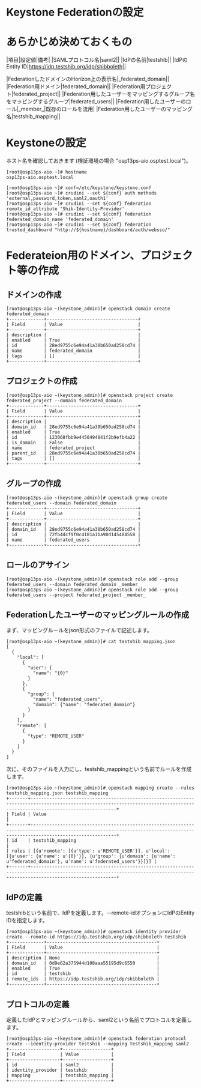 # Keystone Federationの設定

# あらかじめ決めておくもの

|項目|設定値|備考|
|SAMLプロトコル名|saml2||
|IdPの名前|testshib||
|IdPのEntity ID|https://idp.testshib.org/idp/shibboleth||

|FederationしたドメインのHorizon上の表示名|\_federated\_domain||
|Federation用ドメイン|federated\_domain||
|Federation用プロジェクト|federated\_project||
|Federation用したユーザーをマッピングするグループ名をマッピングするグループ|federated\_users||
|Federation用したユーザーのロール|\_member\_|既存のロールを流用|
|Federation用したユーザーのマッピング名|testshib_mapping||

# Keystoneの設定

ホスト名を確認しておきます (検証環境の場合 "osp13ps-aio.osptest.local")。
```
[root@osp13ps-aio ~]# hostname
osp13ps-aio.osptest.local
```

```
[root@osp13ps-aio ~]# conf=/etc/keystone/keystone.conf
[root@osp13ps-aio ~]# crudini --set ${conf} auth methods 'external,password,token,saml2,oauth1'
[root@osp13ps-aio ~]# crudini --set ${conf} federation remote_id_attribute 'Shib-Identity-Provider'
[root@osp13ps-aio ~]# crudini --set ${conf} federation federated_domain_name 'federated_domain'
[root@osp13ps-aio ~]# crudini --set ${conf} federation trusted_dashboard "http://${hostname}/dashboard/auth/websso/"
```

# Federateion用のドメイン、プロジェクト等の作成

## ドメインの作成
```
[root@osp13ps-aio ~(keystone_admin)]# openstack domain create federated_domain
+-------------+----------------------------------+
| Field       | Value                            |
+-------------+----------------------------------+
| description |                                  |
| enabled     | True                             |
| id          | 28ed9755c6e94a41a30b650ad258cd74 |
| name        | federated_domain                 |
| tags        | []                               |
+-------------+----------------------------------+
```

## プロジェクトの作成
```
[root@osp13ps-aio ~(keystone_admin)]# openstack project create federated_project --domain federated_domain
+-------------+----------------------------------+
| Field       | Value                            |
+-------------+----------------------------------+
| description |                                  |
| domain_id   | 28ed9755c6e94a41a30b650ad258cd74 |
| enabled     | True                             |
| id          | 123068fbb9e4450494041f2b9efb4a22 |
| is_domain   | False                            |
| name        | federated_project                |
| parent_id   | 28ed9755c6e94a41a30b650ad258cd74 |
| tags        | []                               |
+-------------+----------------------------------+
```

## グループの作成
```
[root@osp13ps-aio ~(keystone_admin)]# openstack group create federated_users --domain federated_domain
+-------------+----------------------------------+
| Field       | Value                            |
+-------------+----------------------------------+
| description |                                  |
| domain_id   | 28ed9755c6e94a41a30b650ad258cd74 |
| id          | 72fb4dcf9f0c4181a1ba90d145484558 |
| name        | federated_users                  |
+-------------+----------------------------------+
```

## ロールのアサイン
```
[root@osp13ps-aio ~(keystone_admin)]# openstack role add --group federated_users --domain federated_domain _member_
[root@osp13ps-aio ~(keystone_admin)]# openstack role add --group federated_users --project federated_project _member_
```

## Federationしたユーザーのマッピングルールの作成

まず、マッピングルールをjson形式のファイルで記述します。
```
[root@osp13ps-aio ~(keystone_admin)]# cat testshib_mapping.json
[
  {
    "local": [
      {
        "user": {
          "name": "{0}"
        }
      },
      {
        "group": {
          "name": "federated_users",
          "domain": {"name": "federated_domain"}
        }
      }
    ],
    "remote": [
      {
        "type": "REMOTE_USER"
      }
    ]
  }
]
```

次に、そのファイルを入力にし、testshib\_mappingという名前でルールを作成します。
```
[root@osp13ps-aio ~(keystone_admin)]# openstack mapping create --rules testshib_mapping.json testshib_mapping
+-------+----------------------------------------------------------------------------------------------------------------------------------------------------------------------------+
| Field | Value                                                                                                                                                                      |
+-------+----------------------------------------------------------------------------------------------------------------------------------------------------------------------------+
| id    | testshib_mapping                                                                                                                                                           |
| rules | [{u'remote': [{u'type': u'REMOTE_USER'}], u'local': [{u'user': {u'name': u'{0}'}}, {u'group': {u'domain': {u'name': u'federated_domain'}, u'name': u'federated_users'}}]}] |
+-------+----------------------------------------------------------------------------------------------------------------------------------------------------------------------------+
```

## IdPの定義

testshibという名前で、IdPを定義します。--remote-idオプションにIdPのEntity IDを指定します。

```
[root@osp13ps-aio ~(keystone_admin)]# openstack identity provider create --remote-id https://idp.testshib.org/idp/shibboleth testshib
+-------------+-----------------------------------------+
| Field       | Value                                   |
+-------------+-----------------------------------------+
| description | None                                    |
| domain_id   | 0d9e62a375944d108aaa55195d9c6550        |
| enabled     | True                                    |
| id          | testshib                                |
| remote_ids  | https://idp.testshib.org/idp/shibboleth |
+-------------+-----------------------------------------+
```

## プロトコルの定義

定義したIdPとマッピングルールから、saml2という名前でプロトコルを定義します。

```
[root@osp13ps-aio ~(keystone_admin)]# openstack federation protocol create --identity-provider testshib --mapping testshib_mapping saml2
+-------------------+------------------+
| Field             | Value            |
+-------------------+------------------+
| id                | saml2            |
| identity_provider | testshib         |
| mapping           | testshib_mapping |
+-------------------+------------------+
```
